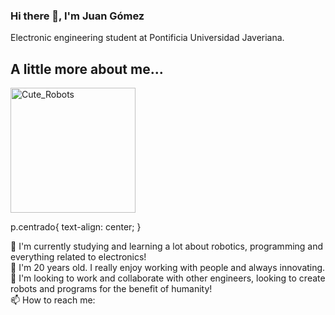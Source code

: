 ### Hi there 👋, I'm Juan Gómez 
Electronic engineering student at Pontificia Universidad Javeriana.

## A little more about me...

<p class="centrado">
<img src="https://images-na.ssl-images-amazon.com/images/I/41qX%2BCniUBL._AC_SX425_.jpg" alt="Cute_Robots" width="200">
</p>

p.centrado{
    text-align: center;
}

🔭 I'm currently studying and learning a lot about robotics, programming and everything related to electronics!  
💬 I'm 20 years old. I really enjoy working with people and always innovating.  
🥅 I'm looking to work and collaborate with other engineers, looking to create robots and programs for the benefit of humanity!  
📫 How to reach me:  
